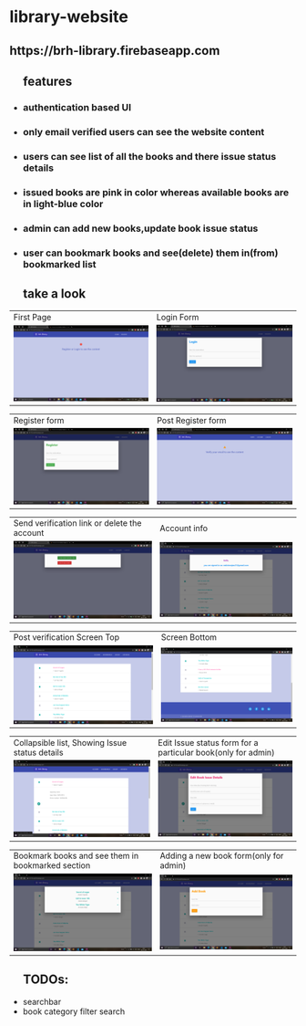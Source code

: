 # library-website

<h2>https://brh-library.firebaseapp.com</h2>
<ul><h2>features</h2>
  <li><h3>authentication based UI</h3></li>
  <li><h3>only email verified users can see the website content</h3></li>
  <li><h3>users can see list of all the books and there issue status details</h3></li>
  <li><h3>issued books are pink in color whereas available books are in light-blue color</h3></li>
  <li><h3>admin can add new books,update book issue status</h3></li>
  <li><h3>user can bookmark books and see(delete) them in(from) bookmarked list</h3></li>
</ul>


<ul><h2>take a look</h2></ul>
<table>
  <tr>
    <td>First Page</td>
    <td>Login Form</td>
  </tr>
  <tr>
    <td><img src="images/Screenshot%20(104).png" width=450</td>
    <td><img src="images/Screenshot%20(105).png" width=450</td>
  </tr>
</table>

<table>
  <tr>
    <td>Register form</td>
    <td>Post Register form</td>
  </tr>
  <tr>
    <td><img src="images/Screenshot%20(106).png" width=450</td>
    <td><img src="images/Screenshot%20(107).png" width=450</td>
  </tr>
</table>

<table>
  <tr>
    <td>Send verification link or delete the account</td>
    <td>Account info</td>
  </tr>
  <tr>
    <td><img src="images/Screenshot%20(108).png" width=450</td>
    <td><img src="images/Screenshot%20(101).png" width=450</td>
  </tr>
</table>

<table>
  <tr>
    <td>Post verification Screen Top</td>
    <td>Screen Bottom</td>
  </tr>
  <tr>
    <td><img src="images/Screenshot%20(96).png" width=450></td>
    <td><img src="images/Screenshot%20(102).png" width=450</td>
  </tr>
</table>

<table>
  <tr>
    <td>Collapsible list, Showing Issue status details</td>
    <td>Edit Issue status form for a particular book(only for admin)</td>
  </tr>
  <tr>
    <td><img src="images/Screenshot%20(97).png" width=450></td>
    <td><img src="images/Screenshot%20(98).png" width=450</td>
  </tr>
</table>

<table>
  <tr>
    <td>Bookmark books and see them in bookmarked section</td>
    <td>Adding a new book form(only for admin)</td>
  </tr>
  <tr>
    <td><img src="images/Screenshot%20(99).png" width=450></td>
    <td><img src="images/Screenshot%20(100).png" width=450</td>
  </tr>
</table>

<ul><h2> TODOs: </h2><li>searchbar</li><li>book category filter search</li> </ul>
